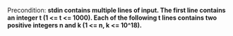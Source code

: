 Precondition: **stdin contains multiple lines of input. The first line contains an integer t (1 <= t <= 1000). Each of the following t lines contains two positive integers n and k (1 <= n, k <= 10^18).**